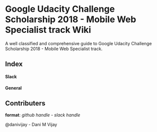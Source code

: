 # Google Udacity Challenge Scholarship 2018 - Mobile Web Specialist track Wiki
A well classified and comprehensive guide to Google Udacity Challenge Scholarship 2018 - Mobile Web Specialist track.

## Index

#### Slack

#### General

## Contributers
**format**: _github handle - slack handle_

@danivijay - Dani M Vijay
